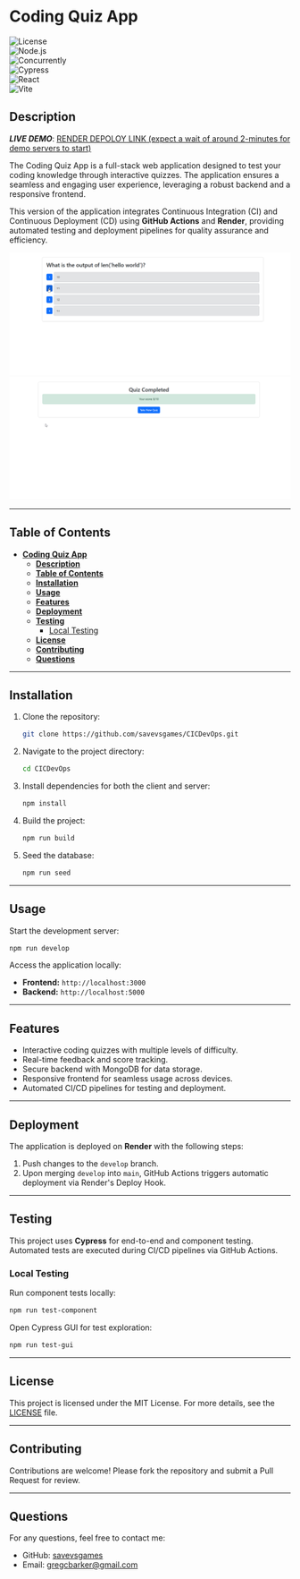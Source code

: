 # **Coding Quiz App**

![License](https://img.shields.io/badge/license-ISC-blue.svg)  
![Node.js](https://img.shields.io/badge/Node.js-16-green)  
![Concurrently](https://img.shields.io/badge/Concurrently-^8.2.0-orange)  
![Cypress](https://img.shields.io/badge/Cypress-^13.13.0-blue)  
![React](https://img.shields.io/badge/React-^18.3.1-green)  
![Vite](https://img.shields.io/badge/Vite-^4.3.1-purple)

## **Description**

**_LIVE DEMO_**: [RENDER DEPOLOY LINK (expect a wait of around 2-minutes for demo servers to start)](https://cicdevops.onrender.com)

The Coding Quiz App is a full-stack web application designed to test your coding knowledge through interactive quizzes. The application ensures a seamless and engaging user experience, leveraging a robust backend and a responsive frontend.

This version of the application integrates Continuous Integration (CI) and Continuous Deployment (CD) using **GitHub Actions** and **Render**, providing automated testing and deployment pipelines for quality assurance and efficiency.

![Quiz Screenshot #1](./github_assets/quiz_screenshot_01.png)
![Quiz Screenshot #2](./github_assets/quiz_screenshot_02.png)

---

## **Table of Contents**

- [**Coding Quiz App**](#coding-quiz-app)
  - [**Description**](#description)
  - [**Table of Contents**](#table-of-contents)
  - [**Installation**](#installation)
  - [**Usage**](#usage)
  - [**Features**](#features)
  - [**Deployment**](#deployment)
  - [**Testing**](#testing)
    - [Local Testing](#local-testing)
  - [**License**](#license)
  - [**Contributing**](#contributing)
  - [**Questions**](#questions)

---

## **Installation**

1. Clone the repository:
   ```bash
   git clone https://github.com/savevsgames/CICDevOps.git
   ```
2. Navigate to the project directory:

   ```bash
   cd CICDevOps
   ```

3. Install dependencies for both the client and server:

   ```bash
   npm install
   ```

4. Build the project:

   ```bash
   npm run build
   ```

5. Seed the database:
   ```bash
   npm run seed
   ```

---

## **Usage**

Start the development server:

```bash
npm run develop
```

Access the application locally:

- **Frontend:** `http://localhost:3000`
- **Backend:** `http://localhost:5000`

---

## **Features**

- Interactive coding quizzes with multiple levels of difficulty.
- Real-time feedback and score tracking.
- Secure backend with MongoDB for data storage.
- Responsive frontend for seamless usage across devices.
- Automated CI/CD pipelines for testing and deployment.

---

## **Deployment**

The application is deployed on **Render** with the following steps:

1. Push changes to the `develop` branch.
2. Upon merging `develop` into `main`, GitHub Actions triggers automatic deployment via Render's Deploy Hook.

---

## **Testing**

This project uses **Cypress** for end-to-end and component testing. Automated tests are executed during CI/CD pipelines via GitHub Actions.

### Local Testing

Run component tests locally:

```bash
npm run test-component
```

Open Cypress GUI for test exploration:

```bash
npm run test-gui
```

---

## **License**

This project is licensed under the MIT License. For more details, see the [LICENSE](LICENSE) file.

---

## **Contributing**

Contributions are welcome! Please fork the repository and submit a Pull Request for review.

---

## **Questions**

For any questions, feel free to contact me:

- GitHub: [savevsgames](https://github.com/savevsgames)
- Email: [gregcbarker@gmail.com](mailto:gregcbarker@gmail.com)
